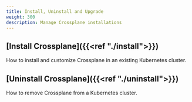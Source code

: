 ```yaml
---
title: Install, Uninstall and Upgrade
weight: 300
description: Manage Crossplane installations
---
```


## [Install Crossplane]({{<ref "./install">}})
How to install and customize Crossplane in an existing Kubernetes cluster.

## [Uninstall Crossplane]({{<ref "./uninstall">}})
How to remove Crossplane from a Kubernetes cluster.
